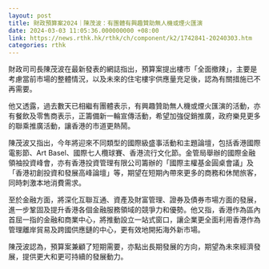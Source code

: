 ```yaml
---
layout: post
title: 財政預算案2024｜陳茂波：有團體有興趣贊助無人機或煙火匯演
date: 2024-03-03 11:05:36.000000000 +08:00
link: https://news.rthk.hk/rthk/ch/component/k2/1742841-20240303.htm
categories: rthk
---
```


財政司司長陳茂波在最新發表的網誌指出，預算案提出樓市「全面撤辣」，主要是考慮當前市場的整體情況，以及未來的住宅樓宇供應量充足後，認為有關措施已不再需要。

他又透露，過去數天已相繼有團體表示，有興趣贊助無人機或煙火匯演的活動，亦有餐飲及零售商表示，正籌備新一輪宣傳活動，希望加強促銷推廣，政府樂見更多的聯乘推廣活動，讓香港的市道更熱鬧。

陳茂波又指出，今年將迎來不同類型的國際級盛事活動和主題論壇，包括香港國際電影節、Art Basel、國際七人欖球賽、香港流行文化節。金管局舉辦的國際金融領袖投資峰會，亦有香港投資管理有限公司籌辦的「國際主權基金圓桌會議」及「香港初創投資和發展高峰論壇」等，期望在短期內帶來更多的商務和休閒旅客，同時刺激本地消費需求。

至於金融方面，將深化互聯互通、資產及財富管理、證券及債券市場方面的發展，進一步鞏固及提升香港各個金融服務領域的競爭力和優勢。他又指，香港作為區內首屈一指的金融和商業中心，將推動設立一站式窗口，讓企業更全面利用香港作為管理離岸貿易及跨國供應鏈的中心，更有效地開拓海外新市場。

陳茂波認為，預算案兼顧了短期需要，亦點出長期發展的方向，期望為未來經濟發展，提供更大和更可持續的發展動力。
